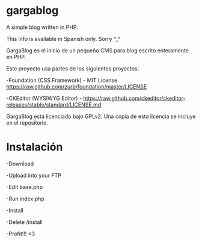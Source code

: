 gargablog
=========

A simple blog written in PHP.

This info is available in Spanish only. Sorry ^_^

GargaBlog es el inicio de un pequeño CMS para blog escrito enteramente en PHP.

Este proyecto usa partes de los siguientes proyectos:

-Foundation (CSS Framework) - MIT License <https://raw.github.com/zurb/foundation/master/LICENSE>

-CKEditor (WYSIWYG Editor) - <https://raw.github.com/ckeditor/ckeditor-releases/stable/standard/LICENSE.md>

GargaBlog está licenciado bajo GPLv2. Una copia de esta licencia se incluye en el repositorio.

Instalación
=========

-Download

-Upload into your FTP

-Edit base.php

-Run index.php

-Install

-Delete /install

-Profit!!! <3